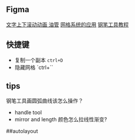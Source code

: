 ## Figma
[文字上下滚动动画 油管](https://www.youtube.com/watch?v=TFWoG0062jU)
[网格系统的应用](https://www.bilibili.com/video/BV1Cw411Y7Yg/?spm_id_from=333.999.0.0)
[钢笔工具教程](https://www.youtube.com/watch?v=wUXa6ZPG6Lw)

## 快捷键
* 复制一个副本 `ctrl+D`
* 隐藏网格 `ctrl+``

## tips
钢笔工具画圆弧曲线该怎么操作？
- handle tool
- mirror and length
颜色怎么拉线性渐变?

##autolayout
